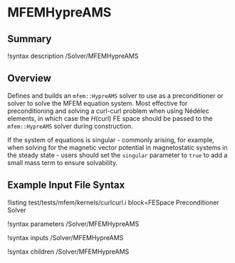 # MFEMHypreAMS

## Summary

!syntax description /Solver/MFEMHypreAMS

## Overview

Defines and builds an `mfem::HypreAMS` solver to use as a preconditioner or solver to solve the
MFEM equation system. Most effective for preconditioning and solving a curl-curl problem when using
Nédélec elements, in which case the $H(\mathrm{curl})$ FE space should be passed to the
`mfem::HypreAMS` solver during construction.

If the system of equations is singular - commonly arising, for example, when solving for the
magnetic vector potential in magnetostatic systems in the steady state - users should set the
`singular` parameter to `true` to add a small mass term to ensure solvability.

## Example Input File Syntax

!listing test/tests/mfem/kernels/curlcurl.i block=FESpace Preconditioner Solver

!syntax parameters /Solver/MFEMHypreAMS

!syntax inputs /Solver/MFEMHypreAMS

!syntax children /Solver/MFEMHypreAMS
